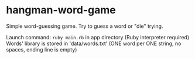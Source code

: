 # hangman-word-game
Simple word-guessing game. Try to guess a word or "die" trying.

Launch command: `ruby main.rb` in app directory (Ruby interpreter required)
Words' library is stored in 'data/words.txt' (ONE word per ONE string, no spaces, ending line is empty)
